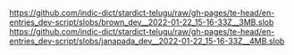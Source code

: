 https://github.com/indic-dict/stardict-telugu/raw/gh-pages/te-head/en-entries_dev-script/slobs/brown_dev__2022-01-22_15-16-33Z__3MB.slob  
https://github.com/indic-dict/stardict-telugu/raw/gh-pages/te-head/en-entries_dev-script/slobs/janapada_dev__2022-01-22_15-16-33Z__4MB.slob  
